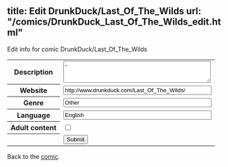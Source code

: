title: Edit DrunkDuck/Last_Of_The_Wilds
url: "/comics/DrunkDuck_Last_Of_The_Wilds_edit.html"
---
Edit info for comic DrunkDuck/Last_Of_The_Wilds

<form name="comic" action="http://gaepostmail.appspot.com/comic/" method="post">
<table class="comicinfo">
<tr>
<th>Description</th><td><textarea name="description" cols="40" rows="3">-</textarea></td>
</tr>
<tr>
<th>Website</th><td><input type="text" name="url" value="http://www.drunkduck.com/Last_Of_The_Wilds/" size="40"/></td>
</tr>
<tr>
<th>Genre</th><td><input type="text" name="genre" value="Other" size="40"/></td>
</tr>
<tr>
<th>Language</th><td><input type="text" name="language" value="English" size="40"/></td>
</tr>
<tr>
<th>Adult content</th><td><input type="checkbox" name="adult" value="adult" /></td>
</tr>
<tr>
<th></th><td>
<input type="hidden" name="comic" value="DrunkDuck_Last_Of_The_Wilds" />
<input type="submit" name="submit" value="Submit" />
</td>
</tr>
</table>
</form>

Back to the [comic](DrunkDuck_Last_Of_The_Wilds.html).
